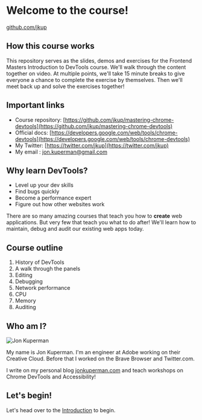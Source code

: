 # Welcome to the course!

[github.com/jkup](https://github.com/jkup)

## How this course works

This repository serves as the slides, demos and exercises for the Frontend Masters Introduction to DevTools course. We'll walk through the content together on video. At multiple points, we'll take 15 minute breaks to give everyone a chance to complete the exercise by themselves. Then we'll meet back up and solve the exercises together!

## Important links

- Course repository: [https://github.com/jkup/mastering-chrome-devtools](https://github.com/jkup/mastering-chrome-devtools)
- Official docs: [https://developers.google.com/web/tools/chrome-devtools](https://developers.google.com/web/tools/chrome-devtools)
- My Twitter: [https://twitter.com/jkup](https://twitter.com/jkup)
- My email : [jon.kuperman@gmail.com](mailto:jon.kuperman@gmail.com)

## Why learn DevTools?

- Level up your dev skills
- Find bugs quickly
- Become a performance expert
- Figure out how other websites work

There are so many amazing courses that teach you how to **create** web applications. But very few that teach you what to do after! We'll learn how to maintain, debug and audit our existing web apps today.

## Course outline

1. History of DevTools
1. A walk through the panels
1. Editing
1. Debugging
1. Network performance
1. CPU
1. Memory
1. Auditing

## Who am I?

![Jon Kuperman](jon.jpeg)

My name is Jon Kuperman. I'm an engineer at Adobe working on their Creative Cloud. Before that I worked on the Brave Browser and Twitter.com.

I write on my personal blog [jonkuperman.com](https://jonkuperman.com) and teach workshops on Chrome DevTools and Accessibility!

## Let's begin!

Let's head over to the [Introduction](/lesson/Introduction) to begin.
